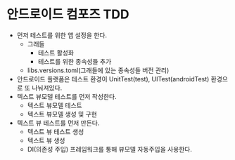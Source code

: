 # 안드로이드 컴포즈 TDD
- 먼저 테스트를 위한 앱 설정을 한다.
  - 그래들
    - 테스트 활성화
    - 테스트를 위한 종속성들 추가
  - libs.versions.toml(그래들에 있는 종속성들 버전 관리)
- 안드로이드 플랫폼은 테스트 환경이 UnitTest(test), UITest(androidTest) 환경으로 또 나눠져있다.
- 텍스트 뷰모델 테스트를 먼저 작성한다.
  - 텍스트 뷰모델 테스트
  - 텍스트 뷰모델 생성 및 구현
- 텍스트 뷰 테스트를 먼저 만든다.
  - 텍스트 뷰 테스트 생성
  - 텍스트 뷰 생성
  - DI(의존성 주입) 프레임워크를 통해 뷰모델 자동주입을 사용한다.
